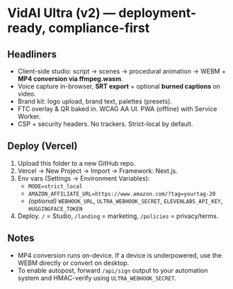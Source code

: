 # VidAI Ultra (v2) — deployment-ready, compliance-first

## Headliners
- Client-side studio: script → scenes → procedural animation → WEBM + **MP4 conversion via ffmpeg.wasm**.
- Voice capture in-browser, **SRT export** + optional **burned captions** on video.
- Brand kit: logo upload, brand text, palettes (presets).
- FTC overlay & QR baked in. WCAG AA UI. PWA (offline) with Service Worker.
- CSP + security headers. No trackers. Strict-local by default.

## Deploy (Vercel)
1. Upload this folder to a new GitHub repo.
2. Vercel → New Project → Import → Framework: Next.js.
3. Env vars (Settings → Environment Variables):
   - `MODE=strict_local`
   - `AMAZON_AFFILIATE_URL=https://www.amazon.com/?tag=yourtag-20`
   - *(optional)* `WEBHOOK_URL`, `ULTRA_WEBHOOK_SECRET`, `ELEVENLABS_API_KEY`, `HUGGINGFACE_TOKEN`
4. Deploy. `/` = Studio, `/landing` = marketing, `/policies` = privacy/terms.

## Notes
- MP4 conversion runs on-device. If a device is underpowered, use the WEBM directly or convert on desktop.
- To enable autopost, forward `/api/sign` output to your automation system and HMAC-verify using `ULTRA_WEBHOOK_SECRET`.
